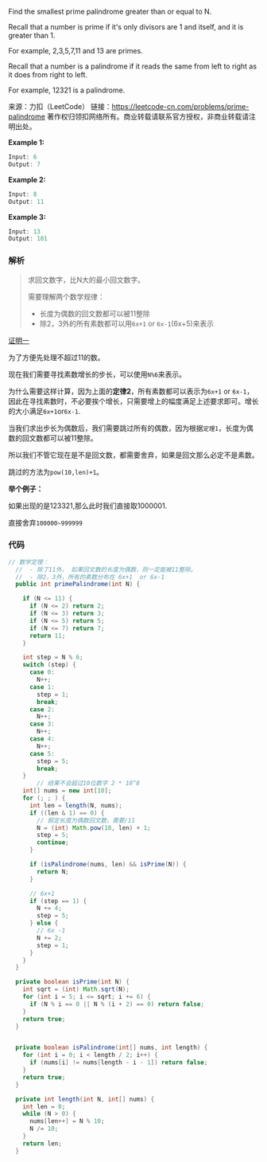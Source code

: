Find the smallest prime palindrome greater than or equal to N.

Recall that a number is prime if it's only divisors are 1 and itself, and it is greater than 1. 

For example, 2,3,5,7,11 and 13 are primes.

Recall that a number is a palindrome if it reads the same from left to right as it does from right to left. 

For example, 12321 is a palindrome.

来源：力扣（LeetCode）
链接：https://leetcode-cn.com/problems/prime-palindrome
著作权归领扣网络所有。商业转载请联系官方授权，非商业转载请注明出处。



**Example 1:**

```java
Input: 6
Output: 7
```

**Example 2:**

```java
Input: 8
Output: 11
```

**Example 3:**

```java
Input: 13
Output: 101
```





### 解析

>  求回文数字，比N大的最小回文数字。
>
> 需要理解两个数学规律：
>
> - 长度为偶数的回文数都可以被11整除
> - 除2，3外的所有素数都可以用`6x+1` or `6x-1`(6x+5)来表示



[证明一](https://www.zybang.com/question/cabb7b9c3e7dd2f48b0e6db5ad135f2f.html)

为了方便先处理不超过11的数。

现在我们需要寻找素数增长的步长，可以使用`N%6`来表示。

为什么需要这样计算，因为上面的**定律2**，所有素数都可以表示为`6x+1` or `6x-1`，因此在寻找素数时，不必要挨个增长，只需要增上的幅度满足上述要求即可。增长的大小满足`6x+1`or`6x-1`.

当我们求出步长为偶数后，我们需要跳过所有的偶数，因为根据`定理1`，长度为偶数的回文数都可以被11整除。

所以我们不管它现在是不是回文数，都需要舍弃，如果是回文那么必定不是素数。

跳过的方法为`pow(10,len)+1`。

**举个例子：**

如果出现的是123321,那么此时我们直接取1000001.

直接舍弃`100000~999999`

### 代码

```java
// 数学定理：
  //  - 除了11外， 如果回文数的长度为偶数，则一定能被11整除。
  //  - 除2，3外，所有的素数分布在 6x+1  or 6x-1
  public int primePalindrome(int N) {

    if (N <= 11) {
      if (N <= 2) return 2;
      if (N <= 3) return 3;
      if (N <= 5) return 5;
      if (N <= 7) return 7;
      return 11;
    }

    int step = N % 6;
    switch (step) {
      case 0:
        N++;
      case 1:
        step = 1;
        break;
      case 2:
        N++;
      case 3:
        N++;
      case 4:
        N++;
      case 5:
        step = 5;
        break;
    }
		// 结果不会超过10位数字 2 * 10^8
    int[] nums = new int[10];
    for (; ; ) {
      int len = length(N, nums);
      if ((len & 1) == 0) {
        // 假定长度为偶数回文数，需要/11
        N = (int) Math.pow(10, len) + 1;
        step = 5;
        continue;
      }

      if (isPalindrome(nums, len) && isPrime(N)) {
        return N;
      }

      // 6x+1
      if (step == 1) {
        N += 4;
        step = 5;
      } else {
        // 6x -1
        N += 2;
        step = 1;
      }
    }
  }

  private boolean isPrime(int N) {
    int sqrt = (int) Math.sqrt(N);
    for (int i = 5; i <= sqrt; i += 6) {
      if (N % i == 0 || N % (i + 2) == 0) return false;
    }
    return true;
  }


  private boolean isPalindrome(int[] nums, int length) {
    for (int i = 0; i < length / 2; i++) {
      if (nums[i] != nums[length - i - 1]) return false;
    }
    return true;
  }

  private int length(int N, int[] nums) {
    int len = 0;
    while (N > 0) {
      nums[len++] = N % 10;
      N /= 10;
    }
    return len;
  }
```



